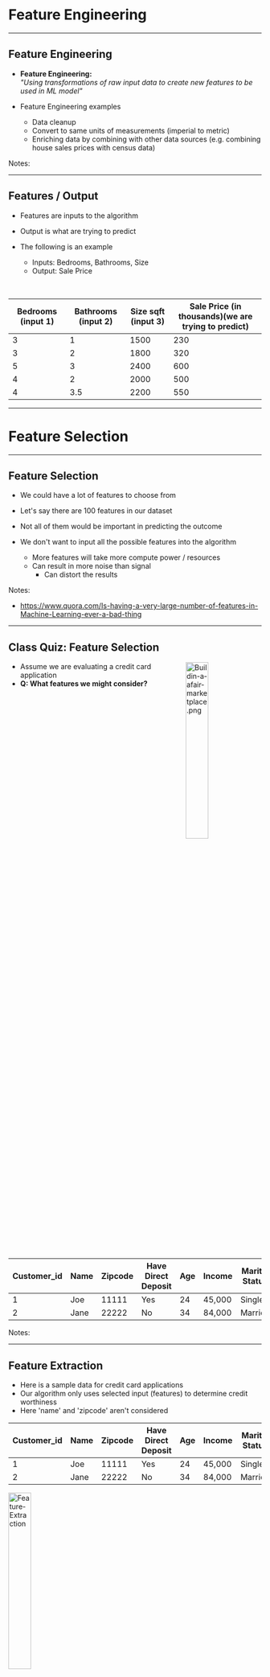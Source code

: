 # Feature Engineering
---

## Feature Engineering

 * **Feature Engineering:**   
    _"Using transformations of raw input data to create new features to be used in ML model"_

 * Feature Engineering examples
    - Data cleanup
    - Convert to same units of measurements  (imperial to metric)
    - Enriching data by combining with other data sources (e.g. combining house sales prices with census data)


Notes:

---

## Features / Output

 * Features are inputs to the algorithm

 * Output is what are trying to predict

 * The following is an example
    - Inputs: Bedrooms, Bathrooms, Size
    - Output: Sale Price

<br />

| Bedrooms (input 1) | Bathrooms (input 2) | Size sqft (input 3) | Sale Price (in thousands)(we are trying to predict) |
|--------------------|---------------------|----------------|------------------------------------------------------|
| 3                  | 1                   | 1500           | 230                                                  |
| 3                  | 2                   | 1800           | 320                                                  |
| 5                  | 3                   | 2400           | 600                                                  |
| 4                  | 2                   | 2000           | 500                                                  |
| 4                  | 3.5                 | 2200           | 550                                                  |

<!-- {"left" : 0.25, "top" : 4.01, "height" : 3.19, "width" : 9.75, "columnwidth" : [1.83, 1.94, 1.74, 4.25]} -->


---

# Feature Selection

---
## Feature Selection

- We could have a lot of features to choose from

- Let's say there are 100 features in our dataset

- Not all of them would be important in predicting the outcome

- We don't want to input all the possible features into the algorithm
    - More features will take more compute power / resources
    - Can result in more noise than signal
        - Can distort the results

Notes:
- https://www.quora.com/Is-having-a-very-large-number-of-features-in-Machine-Learning-ever-a-bad-thing

---


## Class Quiz: Feature Selection

<img src="../../assets/images/icons/quiz-icon.png" alt="Buildin-a-afair-marketplace.png" style="width:30%;float:right;"/><!-- {"left" : 6.24, "top" : 1.14, "height" : 2.59, "width" : 3.89} -->

* Assume we are evaluating a credit card application
* **Q: What features we might consider?**

<br clear="all"/>

| Customer_id | Name | Zipcode | Have Direct Deposit | Age | Income | Marital Status | Owns a Home |
|-------------|------|---------|---------------------|-----|--------|----------------|-------------|
| 1           | Joe  | 11111   | Yes                 | 24  | 45,000 | Single         | No          |
| 2           | Jane | 22222   | No                  | 34  | 84,000 | Married        | Yes         |
<!-- {"left" : 0.13, "top" : 4.72, "height" : 2.58, "width" : 10, "columnwidth" : [1.25, 1.01, 1.32, 1.61, 1.15, 1.23, 1.21, 1.21]} -->


Notes:

---

## Feature Extraction

 * Here is a sample data for credit card applications
 * Our algorithm only uses selected input (features) to determine credit worthiness
 * Here 'name' and 'zipcode' aren't considered


  | Customer_id | Name | Zipcode | Have Direct Deposit | Age | Income | Marital Status | Owns a Home |
  |-------------|------|---------|---------------------|-----|--------|----------------|-------------|
  | 1           | Joe  | 11111   | Yes                 | 24  | 45,000 | Single         | No          |
  | 2           | Jane | 22222   | No                  | 34  | 84,000 | Married        | Yes         |
<!-- {"left" : 0.26, "top" : 3.21, "height" : 2.39, "width" : 9.74, "columnwidth" : [1.32, 0.94, 1.29, 1.5, 0.75, 1.08, 1.29, 1.57]} -->


<img src="../../assets/images/machine-learning/Feature-Extraction.png" alt="Feature-Extraction" style="width:30%;"/> <!-- {"left" : 3.23, "top" : 5.89, "height" : 0.87, "width" : 3.79} -->


|             |      |         | Age | Income | Marital Status | Owns a Home |
|-------------|------|---------|-----|--------|----------------|-------------|
|             |      |         | 24  | 45,000 | Single         | No          |
|             |      |         | 34  | 84,000 | Married        | Yes         |

<!-- {"left" : 1.02, "top" : 7.15, "height" : 1.51, "width" : 8.2, "columnwidth" : [0.5, 0.5, 0.5, 1.09, 1.82, 1.82, 1.82]} -->

Notes:

---

## Class Quiz: Predicting Credit Card Fraud

<img src="../../assets/images/icons/quiz-icon.png" alt="Buildin-a-afair-marketplace.png" style="width:30%;float:right;"/><!-- {"left" : 6.24, "top" : 1.14, "height" : 2.59, "width" : 3.89} -->

* Assume we are evaluating if a credit card transaction is fraud or not

* **Q: What features we might consider? (open ended)**

Notes:

---

##  How do We Select Features?

* __Using Domain Knowledge__
  - In the previous example how did we figure out the features to consider?  
  Probably 'common sense' :-)

*  In practice we use our **domain knowledge** to identify important features

* For example if you work in finance domain, you know what attributes are good signals
    - e.g How did Alan Greenspan predict labor market ?

* __Some algorithms can help__  
  Some ML algorithms can take in all features and provide _'feature importance'_

Notes:

Alan Greenspan used suites and ties sold by Sears department store to predict the labor market conditions.  Remember, this was in 50s/60s.  So it worked then.   Will you think it will work now in 2020? :-)

---

## Feature Selection

* __Question:What makes a good feature?__

* Known at model building time  (during training)

* Has to be meaningful to the objective

* Has enough examples in data

* Numeric features are **preferred but not required**

* Must be legal to use (See next slide)

Notes:

---

## Legal Implications

* Some features can not be used legally !

* Some examples:
    - **Race** of a person
    - **Age** of a person
    - **Address** may not be used in some instances ('red lining')
    - Can you think of any thing else that may not be used?



Notes:

---


## 'Curse of Dimensionality'

- ['Curse of Dimensionality'](https://en.wikipedia.org/wiki/Curse_of_dimensionality) says more features, required more _observations_ (rows)

- This is not a linear relationship;
    - More features --> **many** more rows

- For example, let's say we have only 100 rows/samples of data.
  - Say each row has lots of features / columns (100+),
  - then we'd need more samples for ML algorithm to learn effectively


Notes:
- https://en.wikipedia.org/wiki/Curse_of_dimensionality

---

# Non-numeric Features

---
## Numeric Features

* Most ML algorithms deal in numbers (vectors)

* So numeric features are preferred

* Which of these is numeric?

<br />

| Feature            | Sample Value                                            | Numeric? |
|--------------------|---------------------------------------------------------|----------|
| Number of Bedrooms | 3                                                       | ?        |
| House Type         | - Single Family <br /> - Townhome <br /> - Apartment    | ?        |
| Discount           | 10%                                                     | ?        |
| Owns a home        | Yes / No                                                | ?        |
| Item Category      | - Jewelry <br/> - Groceries <br /> - Electronics <br /> | ?        |

Notes:
Bedrooms : yes,   House Type : No,  Discount : Yes, Owns a Home : No, Item : No
---

## Categorical Variables

 * Some of the variables are non-numeric

 * Example: Marital Status (Married / Divorced / Single) / Owns a Home (Yes / No)

 * We have to convert the variable to a numeric value

 * Example:  
  `Owns A Home -> 0 = No, 1 = Yes`

 * Categorical Variables are essentially structured data, despite being strings

 * (Unstructured data would include things like: documents, emails, tweets)

<img src="../../assets/images/machine-learning/Categorical-Variables.png" alt="Categorical-Variables" style="width:60%;"/> <!-- {"left" : 0.26, "top" : 5.52, "height" : 1.64, "width" : 9.74} -->





Notes:

---

## Encoding Categorical Variables

 * We have to convert our categorical variables into numbers

 * 3 Strategies:
    - Factorization / Indexing
    - One-Hot-Encoding/Dummy Variables
    - Quantization


Notes:

---

## Example of Factorization / Indexing

 * We can convert our string variables into factors / numbers

 * This means we assign a number to each unique value of the column

 * Added benefits
    - Numbers are more efficient to store
    - And compute!

<img src="../../assets/images/machine-learning/factorization-3.png" alt="factorization" style="max-width:70%"/><!-- {"left" : 1.02, "top" : 4.38, "height" : 3.11, "width" : 8.21} -->



Notes:

---

## Potential Problems With Factorization / Indexing

 * Some ML algorithms can start interpreting the numbers!

 * In the example below, an ML algorithm can think
    - 2 (Divorced)  >  1 (Single)  > 0 (Married)

 * This can lead to surprising outcomes

 * We can fix this by 'one-hot-encoding' method

<img src="../../assets/images/machine-learning/factorization-3.png" alt="Factorization" style="max-width:60%;"/><!-- {"left" : 1.02, "top" : 4.09, "height" : 3.11, "width" : 8.21} -->



Notes:

---

## Dummy Variables / One-Hot-Encoding

 * Dummy variables can help us treat the different values separately
    - Without trying to infer some relationship between values.

 * 'dummy variables' assigns  true / false to each.
    - Note, only one bit is on
    - This is called **ONE-HOT-Encoding**

<img src="../../assets/images/machine-learning/one-hot-encoding-1.png" alt="Dummy-Variables" style="max-width:90%;"/><!-- {"left" : 0.52, "top" : 4.55, "height" : 2.9, "width" : 9.21} -->


Notes:

---

## Quantization

 * Sometimes we do want the ML model to interpret categorical variables
    - Grades:  A > B > C > D
    - Domain specific meaning
 * For example, colors in physics has a numeric meaning:
    - Red: 480 THz frequency of light
    - Green: 600 THz
 * This might allow our models to make inferences
    - e.g., Orange is close to red on the spectrum, but more distant from violet.

<img src="../../assets/images/machine-learning/3rd-party/Quantization.png" alt="Quantization" style="width:50%;"/><!-- {"left" : 1.83, "top" : 5.77, "height" : 2.79, "width" : 6.59} -->




Notes:

Image credit : https://study.com/academy/lesson/the-nature-of-light-origin-spectrum-color-frequency.html


---

## Generating New Dimensions

 * Problem: Comparing house prices

 * Can we say Mountain View is most expensive city?

 * On first table, there is no data point for 'size of the house'

 * May be an 'apples-to-apples' comparison would be 'price per sq. foot'

<img src="../../assets/images/machine-learning/feature-envgineering-1.png"  style="width:40%;float:right;"/> <!-- {"left" : 5.21, "top" : 2.19, "height" : 2.35, "width" : 4.88} -->



| City           | House Price   |
|--------        |----------     |
| San Jose       | 800k          |
| Mountain View  | 1,200 k (1.2M)|
| San Francisco  | 1,000 k (1 M) |
| Gilroy         | 700 k         |

<!-- {"left" : 0.75, "top" : 6.25, "height" : 2.01, "width" : 3.6, "columnwidth" : [1.82, 1.78]} -->




Notes:

---

## Converting Word to Vectors

<img src="../../assets/images/machine-learning/word-to-vectors-1.png" alt="word-to-vectors" style="max-width:100%;"/> <!-- {"left" : 0.29, "top" : 1.85, "height" : 5.36, "width" : 9.66} -->




Notes:

---

# Scaling and Normalization

---

## Scaling
 * Usually data needs to be cleaned up and transformed before creating features

 * In the data below, we see **age** and **income** are in two different scales
    - age: ranges from 33 - 60
    - income ranges from 32,000  to 120,000
    
 * Some algorithms will yield better results if these different ranges can be scaled to a uniform range
    - Remove high magnitude data

<img src="../../assets/images/machine-learning/scaling-1.png" style="width:50%;"/><!-- {"left" : 1.5, "top" : 5.43, "height" : 3.09, "width" : 7.26} -->


---
## Scaling Approaches

<img src="../../assets/images/formulas-equations/scaling-z-score-1.png" style="width:25%;float:right;"/><!-- {"left" : 7.06, "top" : 1.26, "height" : 2.16, "width" : 2.89} -->


* Z-Scoring:
    - Subtract mean and divide standard deviation

<br clear="all" />

<img src="../../assets/images/formulas-equations/scaling-min-max-1.png" style="width:25%;float:right;"/><!-- {"left" : 5.54, "top" : 4.08, "height" : 1.48, "width" : 4.63} -->


* Min-Max Scaling
    - Scale between a range (0 to 1   or 1 to 100)



Notes:

---

## Scaling Example

<br/>

```python
import pandas as pd
data = pd.DataFrame ( { 'age' : [33,45,42,35,60],
                        'income' : [40000,80000,120000,32000,110000]
                    })
## z-score scaling
data_scaled_z =  (data - data.mean()) / data.std()
## min-max scaling
data_scaled_mm = (data - data.min()) / (data.max() - data.min())
```
<!-- {"left" : 0, "top" : 1.12, "height" : 2.03, "width" : 10.25} -->



- Here our original data (left) , z-scaling (middle) is on a uniform distribution;   and min-max scale (right) is between 0 to 1.0

<img src="../../assets/images/machine-learning/scaling-3.png" style="width:20%;"/> &nbsp; <!-- {"left" : 0.38, "top" : 5.31, "height" : 3.46, "width" : 2.83} --> <img src="../../assets/images/machine-learning/scaling-3-z.png" style="width:25%;"/> &nbsp; <!-- {"left" : 3.14, "top" : 5.25, "height" : 3.46, "width" : 3.42} --> <img src="../../assets/images/machine-learning/scaling-3-min-max.png" style="width:25%;"/><!-- {"left" : 6.49, "top" : 5.38, "height" : 3.46, "width" : 3.62} -->




---
## Scaling Example 2

```python
import pandas as pd

data = pd.DataFrame ( { 'age' : [33,45,42,35,60],
                        'income' : [40000,80000,120000,32000,110000],
                        'home_owner' : ['no', 'yes', 'no', 'yes', 'yes' ],
                        'marital_status' : ['single', 'married', 'divorced', 'single', 'married'],
                        'approved' : ['no', 'yes', 'yes', 'no', 'yes']
                    })
data

data['age_z'] = (data['age'] - data['age'].mean()) / data['age'].std()
data['income_z'] = (data['income'] - data['income'].mean()) / data['income'].std()
data
```
<!-- {"left" : 0, "top" : 1.28, "height" : 2.22, "width" : 10.25} -->


<img src="../../assets/images/machine-learning/scaling-1.png" style="width:35%;float:left;"/><!-- {"left" : 0.17, "top" : 4.82, "height" : 1.97, "width" : 4.64} --><img src="../../assets/images/machine-learning/scaling-2.png" style="width:50%;float:right;"/><!-- {"left" : 4.81, "top" : 4.92, "height" : 2.1, "width" : 5.3} -->



Notes:

---


## Lab: Exploratory Data Analysis (EDA)

 * **Overview:**
    - Analyze house sales data

 * **Approximate Time:**
    - 20 - 25 mins

 * **Instructions:**
    - **'exploration/explore-house-sales' lab for Python / R / Spark**



Notes:

---

## Bonus Lab: Feature Engineering

 * **Overview:**
    - Feature engineering exercises

 * **Approximate Time:**
    - 20 - 30 mins

 * **Instructions:**
    - **'feature-eng' lab for Python / R / Spark**


Notes:

